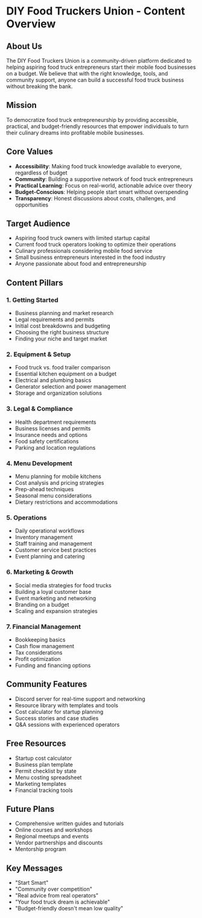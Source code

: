 # DIY Food Truckers Union - Content Overview

## About Us
The DIY Food Truckers Union is a community-driven platform dedicated to helping aspiring food truck entrepreneurs start their mobile food businesses on a budget. We believe that with the right knowledge, tools, and community support, anyone can build a successful food truck business without breaking the bank.

## Mission
To democratize food truck entrepreneurship by providing accessible, practical, and budget-friendly resources that empower individuals to turn their culinary dreams into profitable mobile businesses.

## Core Values
- **Accessibility**: Making food truck knowledge available to everyone, regardless of budget
- **Community**: Building a supportive network of food truck entrepreneurs
- **Practical Learning**: Focus on real-world, actionable advice over theory
- **Budget-Conscious**: Helping people start smart without overspending
- **Transparency**: Honest discussions about costs, challenges, and opportunities

## Target Audience
- Aspiring food truck owners with limited startup capital
- Current food truck operators looking to optimize their operations
- Culinary professionals considering mobile food service
- Small business entrepreneurs interested in the food industry
- Anyone passionate about food and entrepreneurship

## Content Pillars

### 1. Getting Started
- Business planning and market research
- Legal requirements and permits
- Initial cost breakdowns and budgeting
- Choosing the right business structure
- Finding your niche and target market

### 2. Equipment & Setup
- Food truck vs. food trailer comparison
- Essential kitchen equipment on a budget
- Electrical and plumbing basics
- Generator selection and power management
- Storage and organization solutions

### 3. Legal & Compliance
- Health department requirements
- Business licenses and permits
- Insurance needs and options
- Food safety certifications
- Parking and location regulations

### 4. Menu Development
- Menu planning for mobile kitchens
- Cost analysis and pricing strategies
- Prep-ahead techniques
- Seasonal menu considerations
- Dietary restrictions and accommodations

### 5. Operations
- Daily operational workflows
- Inventory management
- Staff training and management
- Customer service best practices
- Event planning and catering

### 6. Marketing & Growth
- Social media strategies for food trucks
- Building a loyal customer base
- Event marketing and networking
- Branding on a budget
- Scaling and expansion strategies

### 7. Financial Management
- Bookkeeping basics
- Cash flow management
- Tax considerations
- Profit optimization
- Funding and financing options

## Community Features
- Discord server for real-time support and networking
- Resource library with templates and tools
- Cost calculator for startup planning
- Success stories and case studies
- Q&A sessions with experienced operators

## Free Resources
- Startup cost calculator
- Business plan template
- Permit checklist by state
- Menu costing spreadsheet
- Marketing templates
- Financial tracking tools

## Future Plans
- Comprehensive written guides and tutorials
- Online courses and workshops
- Regional meetups and events
- Vendor partnerships and discounts
- Mentorship program

## Key Messages
- "Start Smart"
- "Community over competition"
- "Real advice from real operators"
- "Your food truck dream is achievable"
- "Budget-friendly doesn't mean low quality"